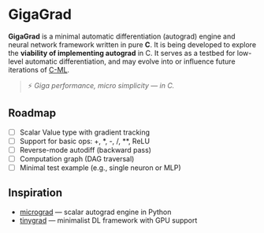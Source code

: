 # GigaGrad

**GigaGrad** is a minimal automatic differentiation (autograd) engine and neural network framework written in pure **C**. 
It is being developed to explore the **viability of implementing autograd** in C. It serves as a testbed for low-level automatic differentiation, and may evolve into or influence future iterations of [C-ML](https://github.com/jaywyawhare/c-ml). 
> ⚡ _Giga performance, micro simplicity — in C._

## Roadmap

- [ ] Scalar Value type with gradient tracking
- [ ] Support for basic ops: +, *, -, /, **, ReLU
- [ ] Reverse-mode autodiff (backward pass)
- [ ] Computation graph (DAG traversal)
- [ ] Minimal test example (e.g., single neuron or MLP)

## Inspiration

- [micrograd](https://github.com/karpathy/micrograd) — scalar autograd engine in Python
- [tinygrad](https://github.com/geohot/tinygrad) — minimalist DL framework with GPU support

